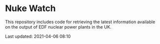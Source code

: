 # Nuke Watch

This repository includes code for retrieving the latest information available on the output of EDF nuclear power plants in the UK.

Last updated: 2021-04-06 08:10